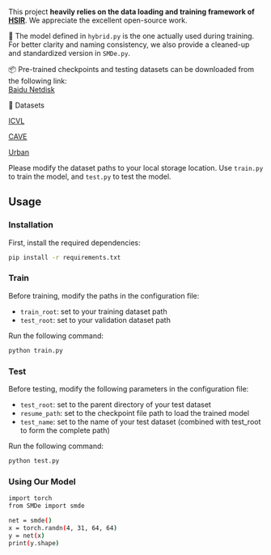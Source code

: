 This project **heavily relies on the data loading and training framework of [HSIR](https://github.com/bit-isp/HSIR)**. We appreciate the excellent open-source work. 

📌 The model defined in `hybrid.py` is the one actually used during training.  
For better clarity and naming consistency, we also provide a cleaned-up and standardized version in `SMDe.py`.

📦 Pre-trained checkpoints and testing datasets can be downloaded from the following link:  
[Baidu Netdisk](https://pan.baidu.com/s/1ZQfjGeDEdHvA6ctDgWLeWA?pwd=1111)

📂 Datasets

[ICVL](https://doi.org/10.1007/978-3-319-46478-7_2)

[CAVE](https://doi.org/10.1109/TIP.2010.2046811)

[Urban](https://doi.org/10.1117/12.283843)

Please modify the dataset paths to your local storage location.
Use `train.py` to train the model, and `test.py` to test the model.

##  Usage

###  Installation
First, install the required dependencies:  
```bash
pip install -r requirements.txt
```
###  Train
Before training, modify the paths in the configuration file:
- `train_root`: set to your training dataset path
- `test_root`: set to your validation dataset path

Run the following command:
```bash
python train.py
```
###  Test
Before testing, modify the following parameters in the configuration file:
- `test_root`: set to the parent directory of your test dataset
- `resume_path`: set to the checkpoint file path to load the trained model
- `test_name`: set to the name of your test dataset (combined with test_root to form the complete path)

Run the following command:
```bash
python test.py
```
###  Using Our Model
```bash
import torch
from SMDe import smde

net = smde()
x = torch.randn(4, 31, 64, 64)
y = net(x)
print(y.shape)
```
